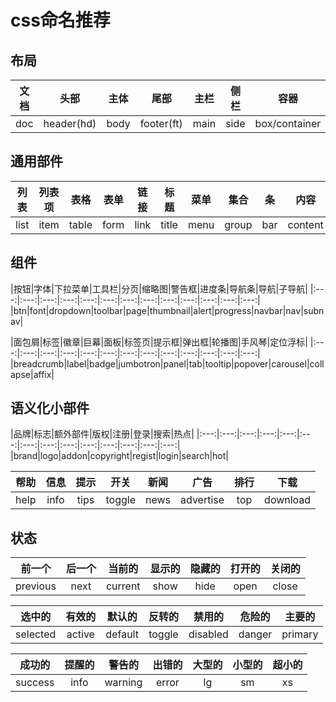 # css命名推荐
## 布局
|文档|头部|主体|尾部|主栏|侧栏|容器|
|:---:|:---:|:---:|:---:|:---:|:---:|:---:|
|doc|header(hd)|body|footer(ft)|main|side|box/container|

## 通用部件
|列表|列表项|表格|表单|链接|标题|菜单|集合|条|内容|结果|
|:---:|:---:|:---:|:---:|:---:|:---:|:---:|:---:|:---:|:---:|:---:|
|list|item|table|form|link|title|menu|group|bar|content|result|

## 组件
|按钮|字体|下拉菜单|工具栏|分页|缩略图|警告框|进度条|导航条|导航|子导航|
|:---:|:---:|:---:|:---:|:---:|:---:|:---:|:---:|:---:|:---:|:---:|:---:|:---:|
|btn|font|dropdown|toolbar|page|thumbnail|alert|progress|navbar|nav|subnav|

|面包屑|标签|徽章|巨幕|面板|标签页|提示框|弹出框|轮播图|手风琴|定位浮标|
|:---:|:---:|:---:|:---:|:---:|:---:|:---:|:---:|:---:|:---:|:---:|:---:|:---:|
|breadcrumb|label|badge|jumbotron|panel|tab|tooltip|popover|carousel|collapse|affix|


## 语义化小部件
|品牌|标志|额外部件|版权|注册|登录|搜索|热点|
|:---:|:---:|:---:|:---:|:---:|:---:|:---:|:---:|:---:|:---:|:---:|:---:|:---:|:---:|
|brand|logo|addon|copyright|regist|login|search|hot|

|帮助|信息|提示|开关|新闻|广告|排行|下载|
|:---:|:---:|:---:|:---:|:---:|:---:|:---:|:---:|
|help|info|tips|toggle|news|advertise|top|download|

## 状态
|前一个|后一个|当前的|显示的|隐藏的|打开的|关闭的|
|:---:|:---:|:---:|:---:|:---:|:---:|:---:|
|previous|next|current|show|hide|open|close|

|选中的|有效的|默认的|反转的|禁用的|危险的|主要的|
|:---:|:---:|:---:|:---:|:---:|:---:|:---:|
|selected|active|default|toggle|disabled|danger|primary|

|成功的|提醒的|警告的|出错的|大型的|小型的|超小的|
|:---:|:---:|:---:|:---:|:---:|:---:|:---:|
|success|info|warning|error|lg|sm|xs|

